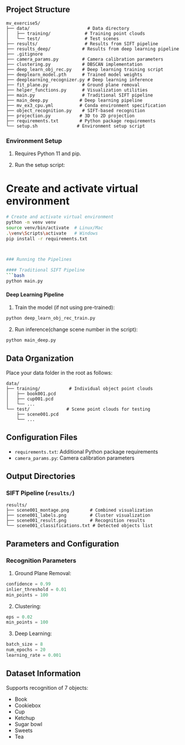 ## Project Structure

```
mv_exercise5/
├── data/                      # Data directory
│   ├── training/             # Training point clouds
│   └── test/                 # Test scenes
├── results/                  # Results from SIFT pipeline
├── results_deep/            # Results from deep learning pipeline
├── .gitignore
├── camera_params.py         # Camera calibration parameters
├── clustering.py            # DBSCAN implementation
├── deep_learn_obj_rec.py    # Deep learning training script
├── deeplearn_model.pth      # Trained model weights
├── deeplearning_recognizer.py # Deep learning inference
├── fit_plane.py             # Ground plane removal
├── helper_functions.py      # Visualization utilities
├── main.py                  # Traditional SIFT pipeline
├── main_deep.py            # Deep learning pipeline
├── mv_ex3_cpu.yml          # Conda environment specification
├── object_recognition.py    # SIFT-based recognition
├── projection.py           # 3D to 2D projection
├── requirements.txt        # Python package requirements
└── setup.sh               # Environment setup script
```


### Environment Setup

1. Requires Python 11 and pip.

2. Run the setup script:
# Create and activate virtual environment
```bash
# Create and activate virtual environment
python -m venv venv
source venv/bin/activate  # Linux/Mac
.\venv\Scripts\activate   # Windows
pip install -r requirements.txt



### Running the Pipelines

#### Traditional SIFT Pipeline
```bash
python main.py
```

#### Deep Learning Pipeline
1. Train the model (if not using pre-trained):
```bash
python deep_learn_obj_rec_train.py
```

2. Run inference(change scene number in the script):
```bash
python main_deep.py 
```

## Data Organization

Place your data folder in the root as follows:
```
data/
├── training/           # Individual object point clouds
│   ├── book001.pcd
│   ├── cup001.pcd
│   └── ...
└── test/              # Scene point clouds for testing
    ├── scene001.pcd
    └── ...
```

## Configuration Files

- `requirements.txt`: Additional Python package requirements
- `camera_params.py`: Camera calibration parameters

## Output Directories

### SIFT Pipeline (`results/`)
```
results/
├── scene001_montage.png        # Combined visualization
├── scene001_labels.png         # Cluster visualization
├── scene001_result.png         # Recognition results
└── scene001_classifications.txt # Detected objects list
```

## Parameters and Configuration

### Recognition Parameters
1. Ground Plane Removal:
```python
confidence = 0.99
inlier_threshold = 0.01
min_points = 100
```

2. Clustering:
```python
eps = 0.02
min_points = 100
```

3. Deep Learning:
```python
batch_size = 8
num_epochs = 20
learning_rate = 0.001
```


## Dataset Information

Supports recognition of 7 objects:
- Book
- Cookiebox
- Cup
- Ketchup
- Sugar bowl
- Sweets
- Tea
